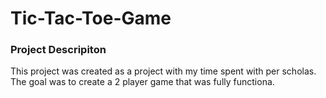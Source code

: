 # Tic-Tac-Toe-Game
### Project Descripiton
This project was created as a project with my time spent with per scholas. The goal was to create a 2 player game that was fully functiona.
